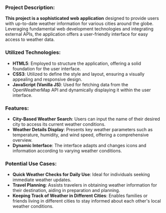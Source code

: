 ### Project Description:
**This project is a sophisticated web application** designed to provide users with up-to-date weather information for various cities around the globe. Leveraging fundamental web development technologies and integrating external APIs, the application offers a user-friendly interface for easy access to weather data.

### Utilized Technologies:

- **HTML5**: Employed to structure the application, offering a solid foundation for the user interface.
- **CSS3**: Utilized to define the style and layout, ensuring a visually appealing and responsive design.
- **JavaScript (Vanilla JS)**: Used for fetching data from the OpenWeatherMap API and dynamically displaying it within the user interface.

### Features:

- **City-Based Weather Search**: Users can input the name of their desired city to access its current weather conditions.
- **Weather Details Display**: Presents key weather parameters such as temperature, humidity, and wind speed, offering a comprehensive overview.
- **Dynamic Interface**: The interface adapts and changes icons and information according to varying weather conditions.

### Potential Use Cases:

- **Quick Weather Checks for Daily Use**: Ideal for individuals seeking immediate weather updates.
- **Travel Planning**: Assists travelers in obtaining weather information for their destination, aiding in preparation and planning.
- **Keeping Track of Weather in Different Cities**: Enables families or friends living in different cities to stay informed about each other's local weather conditions.
